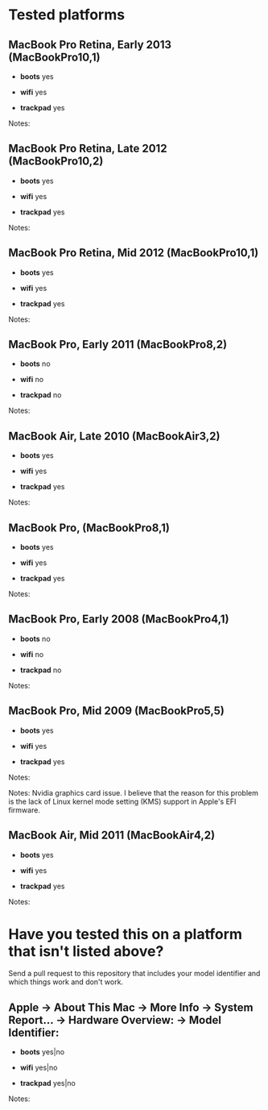 # Tested platforms

## MacBook Pro Retina, Early 2013 (MacBookPro10,1)

* **boots** yes

* **wifi** yes

* **trackpad** yes

Notes: 

## MacBook Pro Retina, Late 2012 (MacBookPro10,2)

* **boots** yes

* **wifi** yes

* **trackpad** yes

Notes: 

## MacBook Pro Retina, Mid 2012 (MacBookPro10,1)

* **boots** yes

* **wifi** yes

* **trackpad** yes

Notes: 

## MacBook Pro, Early 2011 (MacBookPro8,2)

* **boots** no

* **wifi** no

* **trackpad** no

Notes:

## MacBook Air, Late 2010 (MacBookAir3,2)

* **boots** yes

* **wifi** yes

* **trackpad** yes

Notes:

## MacBook Pro, (MacBookPro8,1)

* **boots** yes

* **wifi** yes

* **trackpad** yes

Notes:

## MacBook Pro, Early 2008 (MacBookPro4,1)

* **boots** no

* **wifi** no

* **trackpad** no

Notes:

## MacBook Pro, Mid 2009 (MacBookPro5,5)

* **boots** yes

* **wifi** yes

* **trackpad** yes

Notes:

Notes: Nvidia graphics card issue. I believe that the reason for this problem is the lack of Linux kernel mode setting (KMS) support in Apple's EFI firmware.

## MacBook Air, Mid 2011 (MacBookAir4,2)

* **boots** yes

* **wifi** yes

* **trackpad** yes

Notes:

# Have you tested this on a platform that isn't listed above?

Send a pull request to this repository that includes your model identifier and which things work and don't work.


## Apple -> About This Mac -> More Info -> System Report... -> Hardware Overview: -> Model Identifier:

* **boots** yes|no

* **wifi** yes|no

* **trackpad** yes|no

Notes: 

